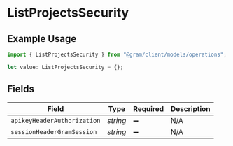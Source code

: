 # ListProjectsSecurity

## Example Usage

```typescript
import { ListProjectsSecurity } from "@gram/client/models/operations";

let value: ListProjectsSecurity = {};
```

## Fields

| Field                       | Type                        | Required                    | Description                 |
| --------------------------- | --------------------------- | --------------------------- | --------------------------- |
| `apikeyHeaderAuthorization` | *string*                    | :heavy_minus_sign:          | N/A                         |
| `sessionHeaderGramSession`  | *string*                    | :heavy_minus_sign:          | N/A                         |